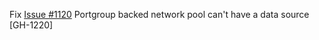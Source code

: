 Fix [Issue #1120](https://github.com/vmware/terraform-provider-vcd/issues/1221) Portgroup backed network pool can't have a data source [GH-1220]
